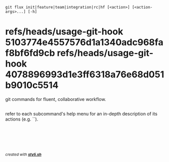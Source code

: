 
    git flux init|feature|team|integration|rc|hf [<action>] [<action-args>...] [-h]

# refs/heads/usage-git-hook 5103774e4557576d1a1340adc968faf8bf6fd9cb refs/heads/usage-git-hook 4078896993d1e3ff6318a76e68d051b9010c5514

git commands for fluent, collaborative workflow.

## 

<dl>
	<dt></dt>
	<dd></dd>
</dl>

## 

<dl>
	<dt></dt>
	<dd></dd>
</dl>

<dl>
	<dt></dt>
	<dd></dd>
</dl>

<dl>
	<dt></dt>
	<dd></dd>
</dl>

<dl>
	<dt></dt>
	<dd></dd>
</dl>

<dl>
	<dt></dt>
	<dd></dd>
</dl>

<dl>
	<dt></dt>
	<dd></dd>
</dl>

refer to each subcommand's help menu for an in-depth description of its actions (e.g. ``).
 



<br/><br/>
---
<sup><i>created with <b><a href="https://github.com/eliranmal/styli.sh">styli.sh</a></b></i></sup>
